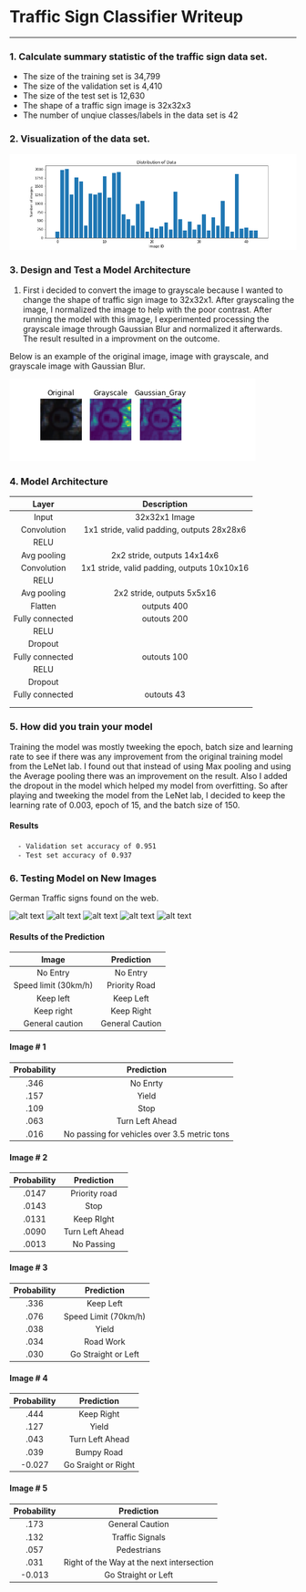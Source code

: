 # Traffic Sign Classifier Writeup
---

[//]: # (Image References)

[image1]: ./examples/chart.png "Visualization"
[image2]: ./examples/Original.png "Original Image"
[image3]: ./examples/Grayscale.png "Grayscale Image"
[image4]: ./examples/Gaussian_Gray.png "Gaussian Blur"
[image5]: ./example_pics/do_not_enter.png "No Entry"
[image6]: ./example_pics/forty.png "Speed limit (30km/h)"
[image7]: ./example_pics/left.png "Keep left"
[image8]: ./example_pics/right.png "Keep right"
[image9]: ./example_pics/yield.png "General caution"

### 1. Calculate summary statistic of the traffic sign data set.

  - The size of the training set is 34,799
  - The size of the validation set is 4,410
  - The size of the test set is 12,630
  - The shape of a traffic sign image is 32x32x3
  - The number of unqiue classes/labels in the data set is 42
    
### 2. Visualization of the data set.

![alt text][image1]

### 3. Design and Test a Model Architecture

1. First i decided to convert the image to grayscale because I wanted to change the shape of traffic sign image to 32x32x1. After grayscaling the image, I normalized the image to help with the poor contrast. After running the model with this image, I experimented processing the grayscale image through Gaussian Blur and normalized it afterwards. The result resulted in a improvment on the outcome. 

Below is an example of the original image, image with grayscale, and grayscale image with Gaussian Blur.

![alt text][image4]

### 4. Model Architecture


| Layer         		|     Description	        					| 
|:---------------------:|:---------------------------------------------:| 
| Input         		| 32x32x1 Image   								| 
| Convolution  			| 1x1 stride, valid padding, outputs 28x28x6 	|
| RELU					|												|
| Avg pooling		 	| 2x2 stride,  outputs 14x14x6	 				|
| Convolution 			| 1x1 stride, valid padding, outputs 10x10x16 	|
| RELU					|												|
| Avg pooling		 	| 2x2 stride,  outputs 5x5x16	 				|
| Flatten			 	| outputs 400					 				|
| Fully connected		| outouts 200									|
| RELU					|												|
| Dropout				|												|
| Fully connected		| outouts 100									|
| RELU					|												|
| Dropout				|												|
| Fully connected		| outouts 43									|
|						|												|
|						|												|
 
 ### 5. How did you train your model
 
 Training the model was mostly tweeking the epoch, batch size and learning rate to see if there was any improvement from the original training model from the LeNet lab. I found out that instead of using Max pooling and using the Average pooling there was an improvement on the result. Also I added the dropout in the model which helped my model from overfitting. So after playing and tweeking the model from the LeNet lab, I decided to keep the learning rate of 0.003, epoch of 15, and the batch size of 150.
 
 #### Results
 
      - Validation set accuracy of 0.951
      - Test set accuracy of 0.937
 
### 6. Testing Model on New Images

German Traffic signs found on the web.
 
 ![alt text][image5] ![alt text][image6] ![alt text][image7] ![alt text][image8] ![alt text][image9]
 
 #### Results of the Prediction
 
| Image						|Prediction										| 
|:-------------------------:|:---------------------------------------------:| 
| No Entry					| No Entry   									| 
| Speed limit (30km/h)		| Priority Road 								|
| Keep left					| Keep Left										|
| Keep right	      		| Keep Right					 				|
| General caution			| General Caution								|
 
 #### Image # 1
 
| Probability         	|     Prediction	        					| 
|:---------------------:|:---------------------------------------------:| 
| .346					| No Enrty   									| 
| .157					| Yield 										|
| .109					| Stop											|
| .063					| Turn Left Ahead				 				|
| .016					| No passing for vehicles over 3.5 metric tons	|
 
#### Image # 2
 
 | Probability         	|     Prediction	        					| 
|:---------------------:|:---------------------------------------------:| 
| .0147					| Priority road									| 
| .0143					| Stop 											|
| .0131					| Keep RIght									|
| .0090					| Turn Left Ahead				 				|
| .0013					| No Passing		 							|
 
#### Image # 3
 
| Probability         	|     Prediction	        					| 
|:---------------------:|:---------------------------------------------:| 
| .336         			| Keep Left										| 
| .076     				| Speed Limit (70km/h)							|
| .038					| Yield											|
| .034	      			| Road Work						 				|
| .030				    | Go Straight or Left 							|

#### Image # 4
 
| Probability         	|     Prediction	        					| 
|:---------------------:|:---------------------------------------------:| 
| .444         			| Keep Right									| 
| .127     				| Yield 										|
| .043					| Turn Left Ahead								|
| .039	      			| Bumpy Road					 				|
| -0.027				| Go Sraight or Right							|

#### Image # 5
 
| Probability         	|     Prediction	        					| 
|:---------------------:|:---------------------------------------------:| 
| .173         			| General Caution								| 
| .132     				| Traffic Signals								|
| .057					| Pedestrians									|
| .031	      			| Right of the Way at the next intersection		|
| -0.013				| Go Straight or Left 							|
